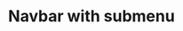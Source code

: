 ---
title: Navbar with submenu
category: Application
paid: true
isActive: true
ltr: {"vue":{"vueCss":[],"vueTail":[]},"preview":"function App() {\n  // Avtar with darpdown menu\n  const AvatarMenue = () => {\n    const [state, setState] = useState(false);\n    const profileRef = useRef();\n    const navigation = [{\n      title: \"Dashboard\",\n      path: \"javascript:void(0)\"\n    }, {\n      title: \"Analytics\",\n      path: \"javascript:void(0)\"\n    }, {\n      title: \"Profile\",\n      path: \"javascript:void(0)\"\n    }, {\n      title: \"Settings\",\n      path: \"javascript:void(0)\"\n    }];\n    useEffect(() => {\n      const handleDropDown = e => {\n        if (!profileRef.current.contains(e.target)) setState(false);\n      };\n\n      document.addEventListener('click', handleDropDown);\n    }, []);\n    return /*#__PURE__*/React.createElement(\"div\", {\n      className: \"relative border-t lg:border-none\"\n    }, /*#__PURE__*/React.createElement(\"div\", {\n      className: \"\"\n    }, /*#__PURE__*/React.createElement(\"button\", {\n      ref: profileRef,\n      className: \"hidden w-10 h-10 outline-none rounded-full ring-offset-2 ring-gray-200 lg:focus:ring-2 lg:block\",\n      onClick: () => setState(!state)\n    }, /*#__PURE__*/React.createElement(\"img\", {\n      src: \"https://api.uifaces.co/our-content/donated/xZ4wg2Xj.jpg\",\n      className: \"w-full h-full rounded-full\"\n    }))), /*#__PURE__*/React.createElement(\"ul\", {\n      className: `bg-white top-14 right-0 mt-6 space-y-6 lg:absolute lg:border lg:rounded-md lg:w-52 lg:shadow-md lg:space-y-0 lg:mt-0 ${state ? '' : 'lg:hidden'}`\n    }, navigation.map((item, idx) => /*#__PURE__*/React.createElement(\"li\", {\n      key: idx\n    }, /*#__PURE__*/React.createElement(\"a\", {\n      className: \"block text-gray-600 hover:text-gray-900 lg:hover:bg-gray-50 lg:p-3\",\n      href: item.path\n    }, item.title))), /*#__PURE__*/React.createElement(\"button\", {\n      className: \"block w-full text-justify text-gray-600 hover:text-gray-900 border-t py-3 lg:hover:bg-gray-50 lg:p-3\"\n    }, \"Logout\")));\n  };\n\n  const [state, setState] = useState(false); // Replace javascript:void(0) paths with your paths\n\n  const navigation = [{\n    title: \"Pro version\",\n    path: \"javascript:void(0)\"\n  }, {\n    title: \"Upgrade\",\n    path: \"javascript:void(0)\"\n  }, {\n    title: \"Support\",\n    path: \"javascript:void(0)\"\n  }];\n  const submenuNav = [{\n    title: \"Overview\",\n    path: \"javascript:void(0)\"\n  }, {\n    title: \"Integration\",\n    path: \"javascript:void(0)\"\n  }, {\n    title: \"Billing\",\n    path: \"javascript:void(0)\"\n  }, {\n    title: \"Transactions\",\n    path: \"javascript:void(0)\"\n  }, {\n    title: \"Plans\",\n    path: \"javascript:void(0)\"\n  }];\n  return /*#__PURE__*/React.createElement(\"header\", {\n    style: {\n      height: \"400px\"\n    },\n    className: \"text-base lg:text-sm\"\n  }, /*#__PURE__*/React.createElement(\"div\", {\n    className: `bg-white items-center gap-x-14 px-4 max-w-screen-xl mx-auto md:px-8 lg:flex lg:static ${state ? \"h-full fixed inset-x-0\" : \"\"}`\n  }, /*#__PURE__*/React.createElement(\"div\", {\n    className: \"flex items-center justify-between py-3 lg:py-5 lg:block\"\n  }, /*#__PURE__*/React.createElement(\"a\", {\n    href: \"javascript:void(0)\"\n  }, /*#__PURE__*/React.createElement(\"img\", {\n    src: \"https://www.floatui.com/logo.svg\",\n    width: 120,\n    height: 50,\n    alt: \"Float UI logo\"\n  })), /*#__PURE__*/React.createElement(\"div\", {\n    className: \"lg:hidden\"\n  }, /*#__PURE__*/React.createElement(\"button\", {\n    className: \"text-gray-500 hover:text-gray-800\",\n    onClick: () => setState(!state)\n  }, state ? /*#__PURE__*/React.createElement(\"svg\", {\n    xmlns: \"http://www.w3.org/2000/svg\",\n    className: \"h-6 w-6\",\n    viewBox: \"0 0 20 20\",\n    fill: \"currentColor\"\n  }, /*#__PURE__*/React.createElement(\"path\", {\n    fillRule: \"evenodd\",\n    d: \"M4.293 4.293a1 1 0 011.414 0L10 8.586l4.293-4.293a1 1 0 111.414 1.414L11.414 10l4.293 4.293a1 1 0 01-1.414 1.414L10 11.414l-4.293 4.293a1 1 0 01-1.414-1.414L8.586 10 4.293 5.707a1 1 0 010-1.414z\",\n    clipRule: \"evenodd\"\n  })) : /*#__PURE__*/React.createElement(\"svg\", {\n    xmlns: \"http://www.w3.org/2000/svg\",\n    viewBox: \"0 0 24 24\",\n    fill: \"currentColor\",\n    className: \"w-6 h-6\"\n  }, /*#__PURE__*/React.createElement(\"path\", {\n    fillRule: \"evenodd\",\n    d: \"M3 6.75A.75.75 0 013.75 6h16.5a.75.75 0 010 1.5H3.75A.75.75 0 013 6.75zM3 12a.75.75 0 01.75-.75h16.5a.75.75 0 010 1.5H3.75A.75.75 0 013 12zm8.25 5.25a.75.75 0 01.75-.75h8.25a.75.75 0 010 1.5H12a.75.75 0 01-.75-.75z\",\n    clipRule: \"evenodd\"\n  }))))), /*#__PURE__*/React.createElement(\"div\", {\n    className: `nav-menu flex-1 pb-28 mt-8 overflow-y-auto max-h-screen lg:block lg:overflow-visible lg:pb-0 lg:mt-0 ${state ? \"\" : \"hidden\"}`\n  }, /*#__PURE__*/React.createElement(\"ul\", {\n    className: \"items-center space-y-6 lg:flex lg:space-x-6 lg:space-y-0\"\n  }, /*#__PURE__*/React.createElement(\"form\", {\n    onSubmit: e => e.preventDefault(),\n    className: \"flex-1 items-center justify-start pb-4 lg:flex lg:pb-0\"\n  }, /*#__PURE__*/React.createElement(\"div\", {\n    className: \"flex items-center gap-1 px-2 border rounded-lg\"\n  }, /*#__PURE__*/React.createElement(\"svg\", {\n    xmlns: \"http://www.w3.org/2000/svg\",\n    className: \"w-6 h-6 text-gray-400\",\n    fill: \"none\",\n    viewBox: \"0 0 24 24\",\n    stroke: \"currentColor\"\n  }, /*#__PURE__*/React.createElement(\"path\", {\n    strokeLinecap: \"round\",\n    strokeLinejoin: \"round\",\n    strokeWidth: 2,\n    d: \"M21 21l-6-6m2-5a7 7 0 11-14 0 7 7 0 0114 0z\"\n  })), /*#__PURE__*/React.createElement(\"input\", {\n    type: \"text\",\n    placeholder: \"Search\",\n    className: \"w-full px-2 py-2 text-gray-500 bg-transparent rounded-md outline-none\"\n  }))), navigation.map((item, idx) => {\n    return /*#__PURE__*/React.createElement(\"li\", {\n      key: idx\n    }, /*#__PURE__*/React.createElement(\"a\", {\n      href: item.path,\n      className: \"block text-gray-700 hover:text-gray-900\"\n    }, item.title));\n  }), /*#__PURE__*/React.createElement(AvatarMenue, null)))), /*#__PURE__*/React.createElement(\"nav\", {\n    className: \"border-b\"\n  }, /*#__PURE__*/React.createElement(\"ul\", {\n    className: \"flex items-center gap-x-3 max-w-screen-xl mx-auto px-4 overflow-x-auto lg:px-8\"\n  }, submenuNav.map((item, idx) => {\n    return (\n      /*#__PURE__*/\n      // Replace [idx == 0] with [window.location.pathname == item.path]\n      React.createElement(\"li\", {\n        key: idx,\n        className: `py-1 ${idx == 0 ? \"border-b-2 border-indigo-600\" : \"\"}`\n      }, /*#__PURE__*/React.createElement(\"a\", {\n        href: item.path,\n        className: \"block py-2 px-3 rounded-lg text-gray-700 hover:text-gray-900 hover:bg-gray-100 duration-150\"\n      }, item.title))\n    );\n  }))));\n}","react":{"jsxTail":[{"code":"import { useEffect, useRef, useState } from \"react\"\n\n// Avtar with darpdown menu\nconst AvatarMenue = () => {\n\n    const [state, setState] = useState(false)\n    const profileRef = useRef()\n\n    const navigation = [\n        { title: \"Dashboard\", path: \"javascript:void(0)\" },\n        { title: \"Analytics\", path: \"javascript:void(0)\" },\n        { title: \"Profile\", path: \"javascript:void(0)\" },\n        { title: \"Settings\", path: \"javascript:void(0)\" },\n    ]\n\n\n    useEffect(() => {\n        const handleDropDown = (e) => {\n            if (!profileRef.current.contains(e.target)) setState(false)\n        }\n        document.addEventListener('click', handleDropDown)\n    }, [])\n\n    return (\n        <div className=\"relative border-t lg:border-none\">\n            <div className=\"\">\n                <button ref={profileRef} className=\"hidden w-10 h-10 outline-none rounded-full ring-offset-2 ring-gray-200 lg:focus:ring-2 lg:block\"\n                    onClick={() => setState(!state)}\n                >\n                    <img\n                        src=\"https://api.uifaces.co/our-content/donated/xZ4wg2Xj.jpg\"\n                        className=\"w-full h-full rounded-full\"\n                    />\n                </button>\n            </div>\n            <ul className={`bg-white top-14 right-0 mt-6 space-y-6 lg:absolute lg:border lg:rounded-md lg:w-52 lg:shadow-md lg:space-y-0 lg:mt-0 ${state ? '' : 'lg:hidden'}`}>\n                {\n                    navigation.map((item, idx) => (\n                        <li key={idx}>\n                            <a className=\"block text-gray-600 hover:text-gray-900 lg:hover:bg-gray-50 lg:p-3\" href={item.path}>\n                                {item.title}\n                            </a>\n                        </li>\n                    ))\n                }\n                <button className=\"block w-full text-justify text-gray-600 hover:text-gray-900 border-t py-3 lg:hover:bg-gray-50 lg:p-3\">\n                    Logout\n                </button>\n            </ul>\n        </div>\n    )\n}\n\nexport default () => {\n\n    const [state, setState] = useState(false)\n\n    // Replace javascript:void(0) paths with your paths\n    const navigation = [\n        { title: \"Pro version\", path: \"javascript:void(0)\" },\n        { title: \"Upgrade\", path: \"javascript:void(0)\" },\n        { title: \"Support\", path: \"javascript:void(0)\" },\n    ]\n\n    const submenuNav = [\n        { title: \"Overview\", path: \"javascript:void(0)\" },\n        { title: \"Integration\", path: \"javascript:void(0)\" },\n        { title: \"Billing\", path: \"javascript:void(0)\" },\n        { title: \"Transactions\", path: \"javascript:void(0)\" },\n        { title: \"Plans\", path: \"javascript:void(0)\" },\n    ]\n\n\n    return (\n        <header className=\"text-base lg:text-sm\">\n            <div className={`bg-white items-center gap-x-14 px-4 max-w-screen-xl mx-auto lg:flex lg:px-8 lg:static ${state ? \"h-full fixed inset-x-0\" : \"\"}`}>\n                <div className=\"flex items-center justify-between py-3 lg:py-5 lg:block\">\n                    <a href=\"javascript:void(0)\">\n                        <img\n                            src=\"https://www.floatui.com/logo.svg\"\n                            width={120}\n                            height={50}\n                            alt=\"Float UI logo\"\n                        />\n                    </a>\n                    <div className=\"lg:hidden\">\n                        <button className=\"text-gray-500 hover:text-gray-800\"\n                            onClick={() => setState(!state)}\n                        >\n                            {\n                                state ? (\n                                    <svg xmlns=\"http://www.w3.org/2000/svg\" className=\"h-6 w-6\" viewBox=\"0 0 20 20\" fill=\"currentColor\">\n                                        <path fillRule=\"evenodd\" d=\"M4.293 4.293a1 1 0 011.414 0L10 8.586l4.293-4.293a1 1 0 111.414 1.414L11.414 10l4.293 4.293a1 1 0 01-1.414 1.414L10 11.414l-4.293 4.293a1 1 0 01-1.414-1.414L8.586 10 4.293 5.707a1 1 0 010-1.414z\" clipRule=\"evenodd\" />\n                                    </svg>\n                                ) : (\n                                    <svg xmlns=\"http://www.w3.org/2000/svg\" viewBox=\"0 0 24 24\" fill=\"currentColor\" className=\"w-6 h-6\">\n                                        <path fillRule=\"evenodd\" d=\"M3 6.75A.75.75 0 013.75 6h16.5a.75.75 0 010 1.5H3.75A.75.75 0 013 6.75zM3 12a.75.75 0 01.75-.75h16.5a.75.75 0 010 1.5H3.75A.75.75 0 013 12zm8.25 5.25a.75.75 0 01.75-.75h8.25a.75.75 0 010 1.5H12a.75.75 0 01-.75-.75z\" clipRule=\"evenodd\" />\n                                    </svg>\n\n                                )\n                            }\n                        </button>\n                    </div>\n                </div>\n                <div className={`nav-menu flex-1 pb-28 mt-8 overflow-y-auto max-h-screen lg:block lg:overflow-visible lg:pb-0 lg:mt-0 ${state ? \"\" : \"hidden\"}`}>\n                    <ul className=\"items-center space-y-6 lg:flex lg:space-x-6 lg:space-y-0\">\n                        <form onSubmit={(e) => e.preventDefault()} className='flex-1 items-center justify-start pb-4 lg:flex lg:pb-0'>\n                            <div className=\"flex items-center gap-1 px-2 border rounded-lg\">\n                                <svg xmlns=\"http://www.w3.org/2000/svg\" className=\"w-6 h-6 text-gray-400\" fill=\"none\" viewBox=\"0 0 24 24\" stroke=\"currentColor\">\n                                    <path strokeLinecap=\"round\" strokeLinejoin=\"round\" strokeWidth={2} d=\"M21 21l-6-6m2-5a7 7 0 11-14 0 7 7 0 0114 0z\" />\n                                </svg>\n                                <input\n                                    type=\"text\"\n                                    placeholder=\"Search\"\n                                    className=\"w-full px-2 py-2 text-gray-500 bg-transparent rounded-md outline-none\"\n                                />\n                            </div>\n                        </form>\n                        {\n                            navigation.map((item, idx) => {\n                                return (\n                                    <li key={idx}>\n                                        <a href={item.path} className=\"block text-gray-700 hover:text-gray-900\">\n                                            {item.title}\n                                        </a>\n                                    </li>\n                                )\n                            })\n                        }\n                        <AvatarMenue />\n                    </ul>\n                </div>\n            </div>\n            <nav className=\"border-b\">\n                <ul className=\"flex items-center gap-x-3 max-w-screen-xl mx-auto px-4 overflow-x-auto lg:px-8\">\n                    {\n                        submenuNav.map((item, idx) => {\n                            return (\n                                // Replace [idx == 0] with [window.location.pathname == item.path]\n                                <li key={idx} className={`py-1 ${idx == 0 ? \"border-b-2 border-indigo-600\" : \"\"}`}>\n                                    <a href={item.path} className=\"block py-2 px-3 rounded-lg text-gray-700 hover:text-gray-900 hover:bg-gray-100 duration-150\">\n                                        {item.title}\n                                    </a>\n                                </li>\n                            )\n                        })\n                    }\n                </ul>\n            </nav>\n        </header>\n    )\n}","label":"App.jsx"}],"jsxCss":[]}}
rtl: {"preview":"function App() {\n  // Avtar with darpdown menu\n  const AvatarMenue = () => {\n    const [state, setState] = useState(false);\n    const profileRef = useRef();\n    const navigation = [{\n      title: \"لوحة التجكم\",\n      path: \"javascript:void(0)\"\n    }, {\n      title: \"التحليلات\",\n      path: \"javascript:void(0)\"\n    }, {\n      title: \"الملف الشخصي\",\n      path: \"javascript:void(0)\"\n    }, {\n      title: \"الاعدادات\",\n      path: \"javascript:void(0)\"\n    }];\n    useEffect(() => {\n      const handleDropDown = e => {\n        if (!profileRef.current.contains(e.target)) setState(false);\n      };\n\n      document.addEventListener('click', handleDropDown);\n    }, []);\n    return /*#__PURE__*/React.createElement(\"div\", {\n      className: \"relative border-t lg:border-none\"\n    }, /*#__PURE__*/React.createElement(\"div\", {\n      className: \"\"\n    }, /*#__PURE__*/React.createElement(\"button\", {\n      ref: profileRef,\n      className: \"hidden w-10 h-10 outline-none rounded-full ring-offset-2 ring-gray-200 lg:focus:ring-2 lg:block\",\n      onClick: () => setState(!state)\n    }, /*#__PURE__*/React.createElement(\"img\", {\n      src: \"https://api.uifaces.co/our-content/donated/xZ4wg2Xj.jpg\",\n      className: \"w-full h-full rounded-full\"\n    }))), /*#__PURE__*/React.createElement(\"ul\", {\n      className: `bg-white top-14 left-0 mt-6 space-y-6 lg:absolute lg:border lg:rounded-md lg:w-52 lg:shadow-md lg:space-y-0 lg:mt-0 ${state ? '' : 'lg:hidden'}`\n    }, navigation.map((item, idx) => /*#__PURE__*/React.createElement(\"li\", {\n      key: idx\n    }, /*#__PURE__*/React.createElement(\"a\", {\n      className: \"block text-gray-600 hover:text-gray-900 lg:hover:bg-gray-50 lg:p-3\",\n      href: item.path\n    }, item.title))), /*#__PURE__*/React.createElement(\"button\", {\n      className: \"block w-full text-justify text-gray-600 hover:text-gray-900 border-t py-3 lg:hover:bg-gray-50 lg:p-3\"\n    }, \"\\u062A\\u0633\\u062C\\u064A\\u0644 \\u062E\\u0631\\u0648\\u062C\")));\n  };\n\n  const [state, setState] = useState(false); // Replace javascript:void(0) paths with your paths\n\n  const navigation = [{\n    title: \"نسخة المحترفين\",\n    path: \"javascript:void(0)\"\n  }, {\n    title: \"رفع المستوى\",\n    path: \"javascript:void(0)\"\n  }, {\n    title: \"الدعم\",\n    path: \"javascript:void(0)\"\n  }];\n  const submenuNav = [{\n    title: \"الملخص\",\n    path: \"javascript:void(0)\"\n  }, {\n    title: \"اندماج\",\n    path: \"javascript:void(0)\"\n  }, {\n    title: \"الفواتير\",\n    path: \"javascript:void(0)\"\n  }, {\n    title: \"المعاملات\",\n    path: \"javascript:void(0)\"\n  }, {\n    title: \"الخطط\",\n    path: \"javascript:void(0)\"\n  }];\n  return /*#__PURE__*/React.createElement(\"header\", {\n    className: \"text-base lg:text-sm\"\n  }, /*#__PURE__*/React.createElement(\"div\", {\n    className: `bg-white items-center gap-x-14 px-4 max-w-screen-xl mx-auto md:px-8 lg:flex lg:static ${state ? \"h-full fixed inset-x-0\" : \"\"}`\n  }, /*#__PURE__*/React.createElement(\"div\", {\n    className: \"flex items-center justify-between py-3 lg:py-5 lg:block\"\n  }, /*#__PURE__*/React.createElement(\"a\", {\n    href: \"javascript:void(0)\"\n  }, /*#__PURE__*/React.createElement(\"img\", {\n    src: \"https://www.floatui.com/logo.svg\",\n    width: 120,\n    height: 50,\n    alt: \"Float UI logo\"\n  })), /*#__PURE__*/React.createElement(\"div\", {\n    className: \"lg:hidden\"\n  }, /*#__PURE__*/React.createElement(\"button\", {\n    className: \"text-gray-500 hover:text-gray-800\",\n    onClick: () => setState(!state)\n  }, state ? /*#__PURE__*/React.createElement(\"svg\", {\n    xmlns: \"http://www.w3.org/2000/svg\",\n    className: \"h-6 w-6\",\n    viewBox: \"0 0 20 20\",\n    fill: \"currentColor\"\n  }, /*#__PURE__*/React.createElement(\"path\", {\n    fillRule: \"evenodd\",\n    d: \"M4.293 4.293a1 1 0 011.414 0L10 8.586l4.293-4.293a1 1 0 111.414 1.414L11.414 10l4.293 4.293a1 1 0 01-1.414 1.414L10 11.414l-4.293 4.293a1 1 0 01-1.414-1.414L8.586 10 4.293 5.707a1 1 0 010-1.414z\",\n    clipRule: \"evenodd\"\n  })) : /*#__PURE__*/React.createElement(\"svg\", {\n    xmlns: \"http://www.w3.org/2000/svg\",\n    viewBox: \"0 0 24 24\",\n    fill: \"currentColor\",\n    className: \"w-6 h-6\"\n  }, /*#__PURE__*/React.createElement(\"path\", {\n    fillRule: \"evenodd\",\n    d: \"M3 6.75A.75.75 0 013.75 6h16.5a.75.75 0 010 1.5H3.75A.75.75 0 013 6.75zM3 12a.75.75 0 01.75-.75h16.5a.75.75 0 010 1.5H3.75A.75.75 0 013 12zm8.25 5.25a.75.75 0 01.75-.75h8.25a.75.75 0 010 1.5H12a.75.75 0 01-.75-.75z\",\n    clipRule: \"evenodd\"\n  }))))), /*#__PURE__*/React.createElement(\"div\", {\n    className: `nav-menu flex-1 pb-28 mt-8 overflow-y-auto max-h-screen lg:block lg:overflow-visible lg:pb-0 lg:mt-0 ${state ? \"\" : \"hidden\"}`\n  }, /*#__PURE__*/React.createElement(\"ul\", {\n    className: \"items-center space-y-6 lg:flex lg:space-x-6 lg:space-x-reverse lg:space-y-0\"\n  }, /*#__PURE__*/React.createElement(\"form\", {\n    onSubmit: e => e.preventDefault(),\n    className: \"flex-1 items-center justify-start pb-4 lg:flex lg:pb-0\"\n  }, /*#__PURE__*/React.createElement(\"div\", {\n    className: \"flex items-center gap-1 px-2 border rounded-lg\"\n  }, /*#__PURE__*/React.createElement(\"svg\", {\n    xmlns: \"http://www.w3.org/2000/svg\",\n    className: \"w-6 h-6 text-gray-400\",\n    fill: \"none\",\n    viewBox: \"0 0 24 24\",\n    stroke: \"currentColor\"\n  }, /*#__PURE__*/React.createElement(\"path\", {\n    strokeLinecap: \"round\",\n    strokeLinejoin: \"round\",\n    strokeWidth: 2,\n    d: \"M21 21l-6-6m2-5a7 7 0 11-14 0 7 7 0 0114 0z\"\n  })), /*#__PURE__*/React.createElement(\"input\", {\n    type: \"text\",\n    placeholder: \"\\u0628\\u062D\\u062B\",\n    className: \"w-full px-2 py-2 text-gray-500 bg-transparent rounded-md outline-none\"\n  }))), navigation.map((item, idx) => {\n    return /*#__PURE__*/React.createElement(\"li\", {\n      key: idx\n    }, /*#__PURE__*/React.createElement(\"a\", {\n      href: item.path,\n      className: \"block text-gray-700 hover:text-gray-900\"\n    }, item.title));\n  }), /*#__PURE__*/React.createElement(AvatarMenue, null)))), /*#__PURE__*/React.createElement(\"nav\", {\n    className: \"border-b\"\n  }, /*#__PURE__*/React.createElement(\"ul\", {\n    className: \"flex items-center gap-x-3 max-w-screen-xl mx-auto px-4 overflow-x-auto lg:px-8\"\n  }, submenuNav.map((item, idx) => {\n    return (\n      /*#__PURE__*/\n      // Replace [idx == 0] with [window.location.pathname == item.path]\n      React.createElement(\"li\", {\n        key: idx,\n        className: `py-1 ${idx == 0 ? \"border-b-2 border-indigo-600\" : \"\"}`\n      }, /*#__PURE__*/React.createElement(\"a\", {\n        href: item.path,\n        className: \"block py-2 px-3 rounded-lg text-gray-700 hover:text-gray-900 hover:bg-gray-100 duration-150\"\n      }, item.title))\n    );\n  }))));\n}","react":{"jsxCss":[],"jsxTail":[{"label":"App.jsx","code":"import { useEffect, useRef, useState } from \"react\"\n\n// Avtar with darpdown menu\nconst AvatarMenue = () => {\n\n    const [state, setState] = useState(false)\n    const profileRef = useRef()\n\n    const navigation = [\n        { title: \"لوحة التجكم\", path: \"javascript:void(0)\" },\n        { title: \"التحليلات\", path: \"javascript:void(0)\" },\n        { title: \"الملف الشخصي\", path: \"javascript:void(0)\" },\n        { title: \"الاعدادات\", path: \"javascript:void(0)\" },\n    ]\n\n\n    useEffect(() => {\n        const handleDropDown = (e) => {\n            if (!profileRef.current.contains(e.target)) setState(false)\n        }\n        document.addEventListener('click', handleDropDown)\n    }, [])\n\n    return (\n        <div className=\"relative border-t lg:border-none\">\n            <div className=\"\">\n                <button ref={profileRef} className=\"hidden w-10 h-10 outline-none rounded-full ring-offset-2 ring-gray-200 lg:focus:ring-2 lg:block\"\n                    onClick={() => setState(!state)}\n                >\n                    <img\n                        src=\"https://api.uifaces.co/our-content/donated/xZ4wg2Xj.jpg\"\n                        className=\"w-full h-full rounded-full\"\n                    />\n                </button>\n            </div>\n            <ul className={`bg-white top-14 left-0 mt-6 space-y-6 lg:absolute lg:border lg:rounded-md lg:w-52 lg:shadow-md lg:space-y-0 lg:mt-0 ${state ? '' : 'lg:hidden'}`}>\n                {\n                    navigation.map((item, idx) => (\n                        <li key={idx}>\n                            <a className=\"block text-gray-600 hover:text-gray-900 lg:hover:bg-gray-50 lg:p-3\" href={item.path}>\n                                {item.title}\n                            </a>\n                        </li>\n                    ))\n                }\n                <button className=\"block w-full text-justify text-gray-600 hover:text-gray-900 border-t py-3 lg:hover:bg-gray-50 lg:p-3\">\n                    تسجيل خروج\n                </button>\n            </ul>\n        </div>\n    )\n}\n\nexport default () => {\n\n    const [state, setState] = useState(false)\n\n    // Replace javascript:void(0) paths with your paths\n    const navigation = [\n        { title: \"نسخة المحترفين\", path: \"javascript:void(0)\" },\n        { title: \"رفع المستوى\", path: \"javascript:void(0)\" },\n        { title: \"الدعم\", path: \"javascript:void(0)\" },\n    ]\n\n    const submenuNav = [\n        { title: \"الملخص\", path: \"javascript:void(0)\" },\n        { title: \"اندماج\", path: \"javascript:void(0)\" },\n        { title: \"الفواتير\", path: \"javascript:void(0)\" },\n        { title: \"المعاملات\", path: \"javascript:void(0)\" },\n        { title: \"الخطط\", path: \"javascript:void(0)\" },\n    ]\n\n\n    return (\n        <header className=\"text-base lg:text-sm\">\n            <div className={`bg-white items-center gap-x-14 px-4 max-w-screen-xl mx-auto md:px-8 lg:flex lg:static ${state ? \"h-full fixed inset-x-0\" : \"\"}`}>\n                <div className=\"flex items-center justify-between py-3 lg:py-5 lg:block\">\n                    <a href=\"javascript:void(0)\">\n                        <img\n                            src=\"https://www.floatui.com/logo.svg\"\n                            width={120}\n                            height={50}\n                            alt=\"Float UI logo\"\n                        />\n                    </a>\n                    <div className=\"lg:hidden\">\n                        <button className=\"text-gray-500 hover:text-gray-800\"\n                            onClick={() => setState(!state)}\n                        >\n                            {\n                                state ? (\n                                    <svg xmlns=\"http://www.w3.org/2000/svg\" className=\"h-6 w-6\" viewBox=\"0 0 20 20\" fill=\"currentColor\">\n                                        <path fillRule=\"evenodd\" d=\"M4.293 4.293a1 1 0 011.414 0L10 8.586l4.293-4.293a1 1 0 111.414 1.414L11.414 10l4.293 4.293a1 1 0 01-1.414 1.414L10 11.414l-4.293 4.293a1 1 0 01-1.414-1.414L8.586 10 4.293 5.707a1 1 0 010-1.414z\" clipRule=\"evenodd\" />\n                                    </svg>\n                                ) : (\n                                    <svg xmlns=\"http://www.w3.org/2000/svg\" viewBox=\"0 0 24 24\" fill=\"currentColor\" className=\"w-6 h-6\">\n                                        <path fillRule=\"evenodd\" d=\"M3 6.75A.75.75 0 013.75 6h16.5a.75.75 0 010 1.5H3.75A.75.75 0 013 6.75zM3 12a.75.75 0 01.75-.75h16.5a.75.75 0 010 1.5H3.75A.75.75 0 013 12zm8.25 5.25a.75.75 0 01.75-.75h8.25a.75.75 0 010 1.5H12a.75.75 0 01-.75-.75z\" clipRule=\"evenodd\" />\n                                    </svg>\n\n                                )\n                            }\n                        </button>\n                    </div>\n                </div>\n                <div className={`nav-menu flex-1 pb-28 mt-8 overflow-y-auto max-h-screen lg:block lg:overflow-visible lg:pb-0 lg:mt-0 ${state ? \"\" : \"hidden\"}`}>\n                    <ul className=\"items-center space-y-6 lg:flex lg:space-x-6 lg:space-x-reverse lg:space-y-0\">\n                        <form onSubmit={(e) => e.preventDefault()} className='flex-1 items-center justify-start pb-4 lg:flex lg:pb-0'>\n                            <div className=\"flex items-center gap-1 px-2 border rounded-lg\">\n                                <svg xmlns=\"http://www.w3.org/2000/svg\" className=\"w-6 h-6 text-gray-400\" fill=\"none\" viewBox=\"0 0 24 24\" stroke=\"currentColor\">\n                                    <path strokeLinecap=\"round\" strokeLinejoin=\"round\" strokeWidth={2} d=\"M21 21l-6-6m2-5a7 7 0 11-14 0 7 7 0 0114 0z\" />\n                                </svg>\n                                <input\n                                    type=\"text\"\n                                    placeholder=\"بحث\"\n                                    className=\"w-full px-2 py-2 text-gray-500 bg-transparent rounded-md outline-none\"\n                                />\n                            </div>\n                        </form>\n                        {\n                            navigation.map((item, idx) => {\n                                return (\n                                    <li key={idx}>\n                                        <a href={item.path} className=\"block text-gray-700 hover:text-gray-900\">\n                                            {item.title}\n                                        </a>\n                                    </li>\n                                )\n                            })\n                        }\n                        <AvatarMenue />\n                    </ul>\n                </div>\n            </div>\n            <nav className=\"border-b\">\n                <ul className=\"flex items-center gap-x-3 max-w-screen-xl mx-auto px-4 overflow-x-auto lg:px-8\">\n                    {\n                        submenuNav.map((item, idx) => {\n                            return (\n                                // Replace [idx == 0] with [window.location.pathname == item.path]\n                                <li key={idx} className={`py-1 ${idx == 0 ? \"border-b-2 border-indigo-600\" : \"\"}`}>\n                                    <a href={item.path} className=\"block py-2 px-3 rounded-lg text-gray-700 hover:text-gray-900 hover:bg-gray-100 duration-150\">\n                                        {item.title}\n                                    </a>\n                                </li>\n                            )\n                        })\n                    }\n                </ul>\n            </nav>\n        </header>\n    )\n}"}]},"vue":{"vueCss":[],"vueTail":[]}}
slug: /navbars
id: d4f8feb8-e449-4f4b-a409-36483e9519a4
created_at: 1668383936627
---